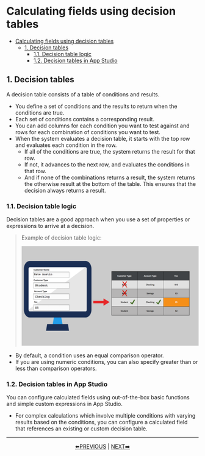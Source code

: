 # Calculating fields using decision tables

- [Calculating fields using decision tables](#calculating-fields-using-decision-tables)
    - [1. Decision tables](#1-decision-tables)
        - [1.1. Decision table logic](#11-decision-table-logic)
        - [1.2. Decision tables in App Studio](#12-decision-tables-in-app-studio)

## 1. Decision tables

A decision table consists of a table of conditions and results.

- You define a set of conditions and the results to return when the conditions are true.
- Each set of conditions contains a corresponding result.
- You can add columns for each condition you want to test against and rows for each combination of conditions you want to test.
- When the system evaluates a decision table, it starts with the top row and evaluates each condition in the row. 
    - If all of the conditions are true, the system returns the result for that row. 
    - If not, it advances to the next row, and evaluates the conditions in that row. 
    - And if none of the combinations returns a result, the system returns the otherwise result at the bottom of the table. This ensures that the decision always returns a result.

### 1.1. Decision table logic

Decision tables are a good approach when you use a set of properties or expressions to arrive at a decision.

> Example of decision table logic:
>
> ![](../resources/decision-table-logic.png)

- By default, a condition uses an equal comparison operator.
- If you are using numeric conditions, you can also specify greater than or less than comparison operators.

### 1.2. Decision tables in App Studio

You can configure calculated fields using out-of-the-box basic functions and simple custom expressions in App Studio. 

- For complex calculations which involve multiple conditions with varying results based on the conditions, you can configure a calculated field that references an existing or custom decision table.

---
<p align=center>
    <a href="[2.16] Designing a mobile app experience.md">⬅️PREVIOUS</a>
    |
    <a href="[2.18] Inviting users to an application.md"> NEXT➡️</a>
</p>
